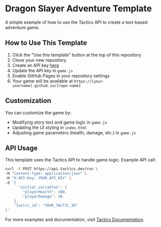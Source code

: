 # Dragon Slayer Adventure Template

A simple example of how to use the Tactics API to create a text-based adventure game.

## How to Use This Template

1. Click the "Use this template" button at the top of this repository
2. Clone your new repository
3. Create an API key [here](https://tactics.dev/keys)
4. Update the API key in `game.js`
5. Enable GitHub Pages in your repository settings
6. Your game will be available at `https://[your-username].github.io/[repo-name]`

## Customization

You can customize the game by:
- Modifying story text and game logic in `game.js`
- Updating the UI styling in `index.html`
- Adjusting game parameters (health, damage, etc.) in `game.js`

## API Usage

This template uses the Tactics API to handle game logic. Example API call:

```bash
curl -X POST https://api.tactics.dev/run \
-H "Content-Type: application/json" \
-H "X-API-Key: YOUR_API_KEY" \
-d '{
      "initial_variables": {
        "playerHealth": 100,
        "playerDamage": 20
    },
    "tactic_id": "YOUR_TACTIC_ID"
}'
```

For more examples and documentation, visit [Tactics Documentation](https://tactics.dev/docs).

